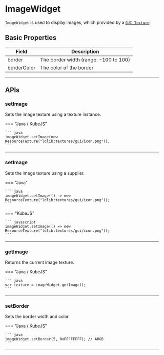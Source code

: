 # ImageWidget

`ImageWidget` is used to display images, which provided by a [`GUI Texture`](../textures.md).

## Basic Properties

| Field           | Description                                        |
|-----------------|----------------------------------------------------|
| border          | The border width (range: -100 to 100)              |
| borderColor     | The color of the border                            |

---

## APIs

### setImage

Sets the image texture using a texture instance.

=== "Java / KubeJS"

    ``` java
    imageWidget.setImage(new ResourceTexture("ldlib:textures/gui/icon.png"));
    ```

---

### setImage

Sets the image texture using a supplier.

=== "Java"

    ``` java
    imageWidget.setImage(() -> new ResourceTexture("ldlib:textures/gui/icon.png"));
    ```

=== "KubeJS"

    ``` javascript
    imageWidget.setImage(() => new ResourceTexture("ldlib:textures/gui/icon.png"));
    ```

---

### getImage

Returns the current image texture.

=== "Java / KubeJS"

    ``` java
    var texture = imageWidget.getImage();
    ```

---

### setBorder

Sets the border width and color.

=== "Java / KubeJS"

    ``` java
    imageWidget.setBorder(5, 0xFFFFFFFF); // ARGB
    ```

---